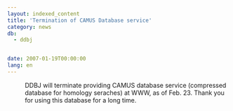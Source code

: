 ```yaml
---
layout: indexed_content
title: 'Termination of CAMUS Database service'
category: news
db:
  - ddbj


date: 2007-01-19T00:00:00
lang: en
---
```


<dd>DDBJ will terminate providing CAMUS database service (compressed database for homology seraches) at WWW, as of Feb. 23. Thank you for using this database for a long time.</dd>
